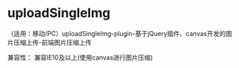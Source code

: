 # uploadSingleImg
（适用：移动/PC）uploadSingleImg-plugin-基于jQuery插件、canvas开发的图片压缩上传-前端图片压缩上传

兼容性：
  兼容IE10及以上(使用canvas进行图片压缩)
